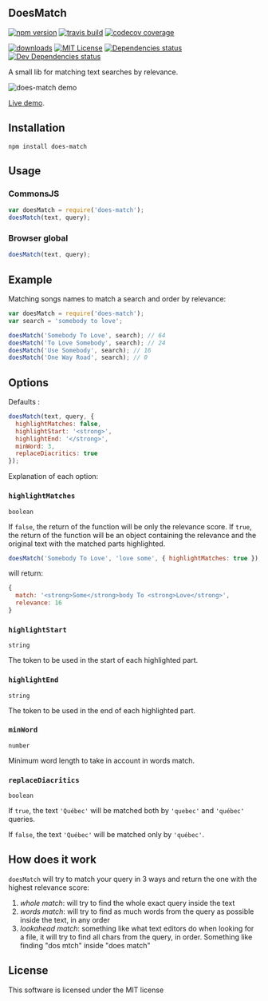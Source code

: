 DoesMatch
---------

[![npm version](https://img.shields.io/npm/v/does-match.svg)](http://npm.im/does-match)
[![travis build](https://img.shields.io/travis/rafaeleyng/does-match.svg)](https://travis-ci.org/rafaeleyng/does-match)
[![codecov coverage](https://img.shields.io/codecov/c/github/rafaeleyng/does-match.svg?style=flat-square)](https://codecov.io/github/rafaeleyng/does-match)

[![downloads](https://img.shields.io/npm/dt/does-match.svg)](http://npm-stat.com/charts.html?package=does-match)
[![MIT License](https://img.shields.io/npm/l/does-match.svg)](http://opensource.org/licenses/MIT)
[![Dependencies status](https://img.shields.io/david/rafaeleyng/does-match.svg)](https://david-dm.org/rafaeleyng/does-match#info=dependencies)
[![Dev Dependencies status](https://img.shields.io/david/dev/rafaeleyng/does-match.svg)](https://david-dm.org/rafaeleyng/does-match#info=devDependencies)

A small lib for matching text searches by relevance.

![does-match demo](https://cloud.githubusercontent.com/assets/4842605/12354567/0e660dbc-bb7e-11e5-80e9-8f654a82fe7c.png)

[Live demo](http://rafaeleyng.github.io/does-match/).

## Installation

```
npm install does-match
```

## Usage

### CommonsJS

```javascript
var doesMatch = require('does-match');
doesMatch(text, query);
```

### Browser global

```javascript
doesMatch(text, query);
```

## Example

Matching songs names to match a search and order by relevance:

```javascript
var doesMatch = require('does-match');
var search = 'somebody to love';

doesMatch('Somebody To Love', search); // 64
doesMatch('To Love Somebody', search); // 24
doesMatch('Use Somebody', search); // 16
doesMatch('One Way Road', search); // 0
```

## Options

Defaults :

```javascript
doesMatch(text, query, {
  highlightMatches: false,
  highlightStart: '<strong>',
  highlightEnd: '</strong>',
  minWord: 3,
  replaceDiacritics: true
});
```

Explanation of each option:

### `highlightMatches`

`boolean`

If `false`, the return of the function will be only the relevance score.
If `true`, the return of the function will be an object containing the relevance and the original text with the matched parts highlighted.

```javascript
doesMatch('Somebody To Love', 'love some', { highlightMatches: true });
```

will return:

```javascript
{
  match: '<strong>Some</strong>body To <strong>Love</strong>',
  relevance: 16
}
```

### `highlightStart`

`string`

The token to be used in the start of each highlighted part.

### `highlightEnd`

`string`

The token to be used in the end of each highlighted part.

### `minWord`

`number`

Minimum word length to take in account in words match.

### `replaceDiacritics`

`boolean`

If `true`, the text `'Québec'` will be matched both by `'quebec'` and `'québec'` queries.

If `false`, the text `'Québec'` will be matched only by `'québec'`.

## How does it work

`doesMatch` will try to match your query in 3 ways and return the one with the highest relevance score:

1. *whole match*: will try to find the whole exact query inside the text
1. *words match*: will try to find as much words from the query as possible inside the text, in any order
1. *lookahead match*: something like what text editors do when looking for a file, it will try to find all chars from the query, in order. Something like finding "dos mtch" inside "does match"

## License

This software is licensed under the MIT license
